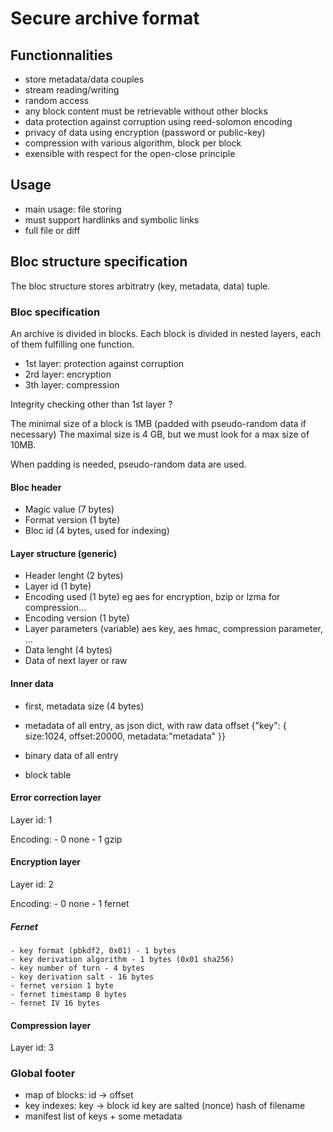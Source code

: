 # Secure archive format

## Functionnalities

- store metadata/data couples
- stream reading/writing
- random access
- any block content must be retrievable without other blocks
- data protection against corruption using reed-solomon encoding
- privacy of data using encryption (password or public-key)
- compression with various algorithm, block per block
- exensible with respect for the open-close principle

## Usage
- main usage: file storing
- must support hardlinks and symbolic links
- full file or diff

## Bloc structure specification

The bloc structure stores arbitratry (key, metadata, data) tuple.

### Bloc specification

An archive is divided in blocks. Each block is divided in nested layers, each of them fulfilling one function.

- 1st layer: protection against corruption
- 2rd layer: encryption
- 3th layer: compression

Integrity checking other than 1st layer ?

The minimal size of a block is 1MB (padded with pseudo-random data if necessary)
The maximal size is 4 GB, but we must look for a max size of 10MB.

When padding is needed, pseudo-random data are used.

#### Bloc header

- Magic value (7 bytes)
- Format version (1 byte)
- Bloc id (4 bytes, used for indexing)

#### Layer structure (generic)

- Header lenght (2 bytes)
- Layer id (1 byte)
- Encoding used (1 byte)
    eg aes for encryption, bzip or lzma for compression...
- Encoding version (1 byte)
- Layer parameters (variable)
    aes key, aes hmac, compression parameter, ...
- Data lenght (4 bytes)
- Data of next layer or raw

#### Inner data
- first, metadata size (4 bytes)
- metadata of all entry, as json dict, with raw data offset
    {"key": {
        size:1024,
        offset:20000,
        metadata:"metadata"
    }}
- binary data of all entry


- block table

#### Error correction layer

Layer id: 1

Encoding:
    - 0 none
    - 1 gzip

#### Encryption layer

Layer id: 2

Encoding:
    - 0 none
    - 1 fernet

##### Fernet

    - key format (pbkdf2, 0x01) - 1 bytes
    - key derivation algorithm - 1 bytes (0x01 sha256)
    - key number of turn - 4 bytes
    - key derivation salt - 16 bytes
    - fernet version 1 byte
    - fernet timestamp 8 bytes
    - fernet IV 16 bytes

#### Compression layer

Layer id: 3



### Global footer

- map of blocks:
    id -> offset
- key indexes:
    key -> block id
    key are salted (nonce) hash of filename
- manifest
    list of keys + some metadata


